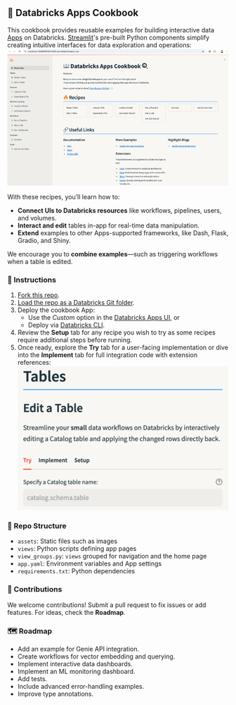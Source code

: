 ## 📖 Databricks Apps Cookbook

This cookbook provides reusable examples for building interactive data [Apps](https://docs.databricks.com/en/dev-tools/databricks-apps/index.html) on Databricks. [Streamlit](https://streamlit.io/)'s pre-built Python components simplify creating intuitive interfaces for data exploration and operations:
![Cookbook](assets/cookbook.png)

With these recipes, you’ll learn how to:
- **Connect UIs to Databricks resources** like workflows, pipelines, users, and volumes.  
- **Interact and edit** tables in-app for real-time data manipulation.  
- **Extend** examples to other Apps-supported frameworks, like Dash, Flask, Gradio, and Shiny.  

We encourage you to **combine examples**—such as triggering workflows when a table is edited.

### 🍳 Instructions
1. [Fork this repo](https://docs.github.com/de/pull-requests/collaborating-with-pull-requests/working-with-forks/fork-a-repo).
2. [Load the repo as a Databricks Git folder](https://docs.databricks.com/en/repos/index.html).
3. Deploy the cookbook App:
   - Use the _Custom_ option in the [Databricks Apps UI](https://docs.databricks.com/en/dev-tools/databricks-apps/app-development.html#how-do-i-create-an-app-in-the-databricks-apps-ui), or  
   - Deploy via [Databricks CLI](https://docs.databricks.com/en/dev-tools/databricks-apps/get-started.html#step-4-deploy-the-app-to-your-workspace).
4. Review the **Setup** tab for any recipe you wish to try as some recipes require additional steps before running. 
5. Once ready, explore the **Try** tab for a user-facing implementation or dive into the **Implement** tab for full integration code with extension references:
![Recipe](assets/recipe.png)

### 📂 Repo Structure
- `assets`: Static files such as images
- `views`: Python scripts defining app pages
- `view_groups.py`: `views` grouped for navigation and the home page
- `app.yaml`: Environment variables and App settings
- `requirements.txt`: Python dependencies

### 🤝 Contributions
We welcome contributions! Submit a pull request to fix issues or add features. For ideas, check the **Roadmap**.

### 🗺️ Roadmap
- Add an example for Genie API integration.
- Create workflows for vector embedding and querying.
- Implement interactive data dashboards.
- Implement an ML monitoring dashboard.
- Add tests.
- Include advanced error-handling examples.
- Improve type annotations.